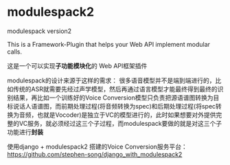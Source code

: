 # modulespack2
modulespack version2

This is a Framework-Plugin that helps your Web API implement modular calls.

这是一个可以实现**子功能模块化**的 Web API框架插件

modulespack的设计来源于这样的需求：
很多语音模型并不是端到端进行的，比如传统的ASR就需要先经过声学模型，然后再通过语言模型才能最终得到最终的识别结果，再比如一个训练好的Voice Conversion模型只负责把源语谱图转换为目标说话人语谱图，而前期处理过程(将音频转换为spec)和后期处理过程(将spec转换为音频，也就是Vocoder)是独立于VC的模型进行的，此时如果想要对外提供完整的VC服务，就必须经过这三个子过程，而modulespack要做的就是对这三个子功能进行**封装**

使用django + modulespack2 搭建的Voice Conversion服务平台：https://github.com/stephen-song/django_with_modulespack2

